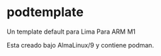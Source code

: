 # podtemplate
Un template default para Lima Para ARM M1


Esta creado bajo AlmaLinux/9 y contiene podman.
